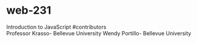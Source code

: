 # web-231
Introduction to JavaScript 
#contributors	
Professor Krasso- Bellevue University
Wendy Portillo- Bellevue University 
